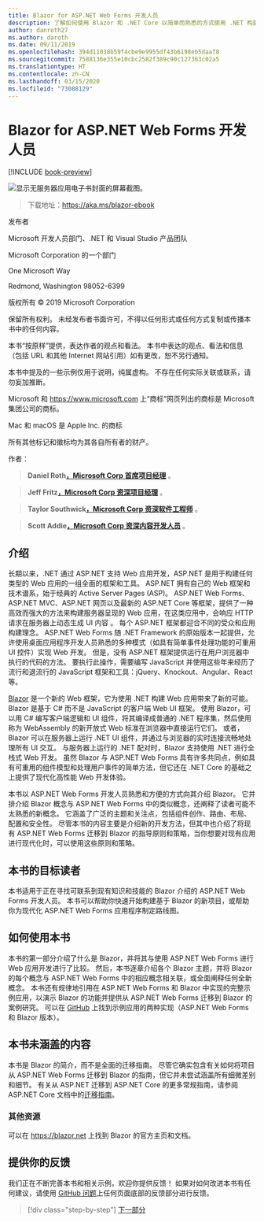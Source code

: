 ```yaml
---
title: Blazor for ASP.NET Web Forms 开发人员
description: 了解如何使用 Blazor 和 .NET Core 以简单而熟悉的方式使用 .NET 构建全栈式 Web 应用。
author: danroth27
ms.author: daroth
ms.date: 09/11/2019
ms.openlocfilehash: 394d11038b59f4cbe9e9955df43b6198eb5daaf8
ms.sourcegitcommit: 7588136e355e10cbc2582f389c90c127363c02a5
ms.translationtype: HT
ms.contentlocale: zh-CN
ms.lasthandoff: 03/15/2020
ms.locfileid: "73088129"
---
```

# <a name="blazor-for-aspnet-web-forms-developers"></a>Blazor for ASP.NET Web Forms 开发人员

[!INCLUDE [book-preview](../../../includes/book-preview.md)]

![显示无服务器应用电子书封面的屏幕截图。](./media/index/blazor-for-web-forms-developers-cover.png)

> 下载地址：<https://aka.ms/blazor-ebook>

发布者

Microsoft 开发人员部门、.NET 和 Visual Studio 产品团队

Microsoft Corporation 的一个部门

One Microsoft Way

Redmond, Washington 98052-6399

版权所有 © 2019 Microsoft Corporation

保留所有权利。 未经发布者书面许可，不得以任何形式或任何方式复制或传播本书中的任何内容。

本书“按原样”提供，表达作者的观点和看法。 本书中表达的观点、看法和信息（包括 URL 和其他 Internet 网站引用）如有更改，恕不另行通知。

本书中提及的一些示例仅用于说明，纯属虚构。 不存在任何实际关联或联系，请勿妄加推断。

Microsoft 和 <https://www.microsoft.com> 上“商标”网页列出的商标是 Microsoft 集团公司的商标。

Mac 和 macOS 是 Apple Inc. 的商标

所有其他标记和徽标均为其各自所有者的财产。

作者：

> **Daniel Roth[，Microsoft Corp 首席项目经理](https://github.com/danroth27)** 。

> **Jeff Fritz[，Microsoft Corp 资深项目经理](https://github.com/csharpfritz)** 。

> **Taylor Southwick[，Microsoft Corp 资深软件工程师](https://github.com/twsouthwick)** 。

> **Scott Addie[，Microsoft Corp 资深内容开发人员](https://github.com/scottaddie)** 。

## <a name="introduction"></a>介绍

长期以来，.NET 通过 ASP.NET 支持 Web 应用开发，ASP.NET 是用于构建任何类型的 Web 应用的一组全面的框架和工具。 ASP.NET 拥有自己的 Web 框架和技术谱系，始于经典的 Active Server Pages (ASP)。 ASP.NET Web Forms、ASP.NET MVC、ASP.NET 网页以及最新的 ASP.NET Core 等框架，提供了一种高效而强大的方法来构建服务器呈现的 Web 应用，在这类应用中，会响应 HTTP 请求在服务器上动态生成 UI 内容  。 每个 ASP.NET 框架都迎合不同的受众和应用构建理念。 ASP.NET Web Forms 随 .NET Framework 的原始版本一起提供，允许使用桌面应用程序开发人员熟悉的多种模式（如具有简单事件处理功能的可重用 UI 控件）实现 Web 开发。 但是，没有 ASP.NET 框架提供运行在用户浏览器中执行的代码的方法。 要执行此操作，需要编写 JavaScript 并使用这些年来经历了流行和退流行的 JavaScript 框架和工具：jQuery、Knockout、Angular、React 等。

[Blazor](https://blazor.net) 是一个新的 Web 框架，它为使用 .NET 构建 Web 应用带来了新的可能。 Blazor 是基于 C# 而不是 JavaScript 的客户端 Web UI 框架。 使用 Blazor，可以用 C# 编写客户端逻辑和 UI 组件，将其编译成普通的 .NET 程序集，然后使用称为 WebAssembly 的新开放式 Web 标准在浏览器中直接运行它们。 或者，Blazor 可以在服务器上运行 .NET UI 组件，并通过与浏览器的实时连接流畅地处理所有 UI 交互。 与服务器上运行的 .NET 配对时，Blazor 支持使用 .NET 进行全栈式 Web 开发。 虽然 Blazor 与 ASP.NET Web Forms 具有许多共同点，例如具有可重用的组件模型和处理用户事件的简单方法，但它还在 .NET Core 的基础之上提供了现代化高性能 Web 开发体验。

本书以 ASP.NET Web Forms 开发人员熟悉和方便的方式向其介绍 Blazor。 它并排介绍 Blazor 概念与 ASP.NET Web Forms 中的类似概念，还阐释了读者可能不太熟悉的新概念。 它涵盖了广泛的主题和关注点，包括组件创作、路由、布局、配置和安全性。 尽管本书的内容主要是介绍新的开发方法，但其中也介绍了将现有 ASP.NET Web Forms 迁移到 Blazor 的指导原则和策略，当你想要对现有应用进行现代化时，可以使用这些原则和策略。

## <a name="who-should-use-the-book"></a>本书的目标读者

本书适用于正在寻找可联系到现有知识和技能的 Blazor 介绍的 ASP.NET Web Forms 开发人员。 本书可以帮助你快速开始构建基于 Blazor 的新项目，或帮助你为现代化 ASP.NET Web Forms 应用程序制定路线图。

## <a name="how-to-use-the-book"></a>如何使用本书

本书的第一部分介绍了什么是 Blazor，并将其与使用 ASP.NET Web Forms 进行 Web 应用开发进行了比较。 然后，本书逐章介绍各个 Blazor 主题，并将 Blazor 的每个概念与 ASP.NET Web Forms 中的相应概念相关联，或全面阐释任何全新概念。 本书还有规律地引用在 ASP.NET Web Forms 和 Blazor 中实现的完整示例应用，以演示 Blazor 的功能并提供从 ASP.NET Web Forms 迁移到 Blazor 的案例研究。 可以在 [GitHub](https://github.com/dotnet-architecture/eshoponblazor) 上找到示例应用的两种实现（ASP.NET Web Forms 和 Blazor 版本）。

## <a name="what-this-book-doesnt-cover"></a>本书未涵盖的内容

本书是 Blazor 的简介，而不是全面的迁移指南。 尽管它确实包含有关如何将项目从 ASP.NET Web Forms 迁移到 Blazor 的指南，但它并未尝试涵盖所有细微差别和细节。 有关从 ASP.NET 迁移到 ASP.NET Core 的更多常规指南，请参阅 ASP.NET Core 文档中的[迁移指南](https://docs.microsoft.com/aspnet/core/migration/proper-to-2x/)。

### <a name="additional-resources"></a>其他资源

可以在 <https://blazor.net> 上找到 Blazor 的官方主页和文档。

## <a name="send-your-feedback"></a>提供你的反馈

我们正在不断完善本书和相关示例，欢迎你提供反馈！ 如果对如何改进本书有任何建议，请使用 [GitHub 问题](https://github.com/dotnet/docs/issues)上任何页面底部的反馈部分进行反馈。

>[!div class="step-by-step"]
>[下一部分](introduction.md)
